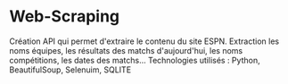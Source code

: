 # Web-Scraping
Création API qui permet d'extraire le contenu du site ESPN.
Extraction les noms équipes, les résultats des matchs d'aujourd'hui, les noms compétitions, les dates des matchs...
Technologies utilisés : Python, BeautifulSoup, Selenuim, SQLITE
